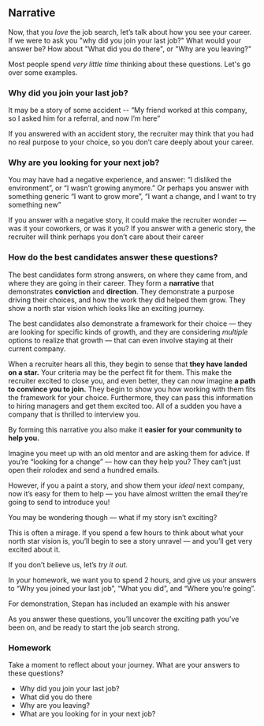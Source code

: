 ## Narrative
Now, that you *love* the job search, let’s talk about how you see your career.  If we were to ask you "why did you join your last job?" What would your answer be? How about "What did you do there", or "Why are you leaving?"

Most people spend *very little time* thinking about these questions. Let's go over some examples.

### Why did you join your last job?
It may be a story of some accident -- “My friend worked at this company, so I asked him for a referral, and now I’m here”

If you answered with an accident story, the recruiter may think that you had no real purpose to your choice, so you don’t care deeply about your career.

### Why are you looking for your next job?
You may have had a negative experience, and answer: “I disliked the environment”, or “I wasn’t growing anymore.” Or perhaps you answer with something generic “I want to grow more”, “I want a change, and I want to try something new”

If you answer with a negative story, it could make the recruiter wonder — was it your coworkers, or was it you? If you answer with a generic story, the recruiter will think perhaps you don’t care about their career

### How do the best candidates answer these questions?
The best candidates form strong answers, on where they came from, and where they are going in their career. They form a **narrative** that demonstrates **conviction** and **direction**. They demonstrate a purpose driving their choices, and how the work they did helped them grow. They show a north star vision which looks like an exciting journey.

The best candidates also demonstrate a framework for their choice — they are looking for specific kinds of growth, and they are considering *multiple* options to realize that growth — that can even involve staying at their current company.

When a recruiter hears all this, they begin to sense that **they have landed on a star.** Your criteria may be the perfect fit for them. This make the recruiter excited to close you, and even better, they can now imagine **a path to convince you to join.** They begin to show you how working with them fits the framework for your choice. Furthermore, they can pass this information to hiring managers and get them excited too. All of a sudden you have a company that is thrilled to interview you.

By forming this narrative you also make it **easier for your community to help you.**

Imagine you meet up with an old mentor and are asking them for advice.  If you’re “looking for a change” — how can they help you? They can’t just open their rolodex and send a hundred emails.

However, if you a paint a story, and show them your *ideal* next company, now it’s easy for them to help — you have almost written the email they’re going to send to introduce you!

You may be wondering though — what if my story isn’t exciting?

This is often a mirage. If you spend a few hours to think about what your north star vision is, you’ll begin to see a story unravel — and you’ll get very excited about it.

If you don’t believe us, let’s *try it out.*

In your homework, we want you to spend 2 hours, and give us your answers to “Why you joined your last job”, “What you did”, and “Where you’re going”.

For demonstration, Stepan has included an example with his answer

As you answer these questions, you’ll uncover the exciting path you’ve been on, and be ready to start the job search strong.

### Homework
Take a moment to reflect about your journey. What are your answers to these questions?

* Why did you join your last job?
* What did you do there
* Why are you leaving?
* What are you looking for in your next job?

